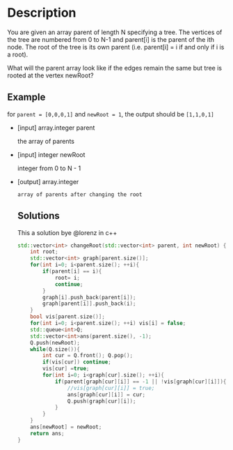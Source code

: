 # Description

You are given an array parent of length N specifying a tree. The vertices of the tree are numbered from 0 to N-1 and parent[i] is the parent of the ith node. The root of the tree is its own parent (i.e. parent[i] = i if and only if i is a root).

What will the parent array look like if the edges remain the same but tree is rooted at the vertex newRoot?

## Example

for `parent = [0,0,0,1]` and `newRoot = 1`, the output should be `[1,1,0,1]`

-   [input] array.integer parent

    the array of parents

-   [input] integer newRoot

    integer from 0 to N - 1

-   [output] array.integer

        array of parents after changing the root

    ## Solutions

    This a solution bye @lorenz in c++

    ```C++
    std::vector<int> changeRoot(std::vector<int> parent, int newRoot) {
        int root;
        std::vector<int> graph[parent.size()];
        for(int i=0; i<parent.size(); ++i){
            if(parent[i] == i){
                root= i;
                continue;
            }
            graph[i].push_back(parent[i]);
            graph[parent[i]].push_back(i);
        }
        bool vis[parent.size()];
        for(int i=0; i<parent.size(); ++i) vis[i] = false;
        std::queue<int>Q;
        std::vector<int>ans(parent.size(), -1);
        Q.push(newRoot);
        while(Q.size()){
            int cur = Q.front(); Q.pop();
            if(vis[cur]) continue;
            vis[cur] =true;
            for(int i=0; i<graph[cur].size(); ++i){
                if(parent[graph[cur][i]] == -1 || !vis[graph[cur][i]]){
                    //vis[graph[cur][i]] = true;
                    ans[graph[cur][i]] = cur;
                    Q.push(graph[cur][i]);
                }
            }
        }
        ans[newRoot] = newRoot;
        return ans;
    }
    ```

